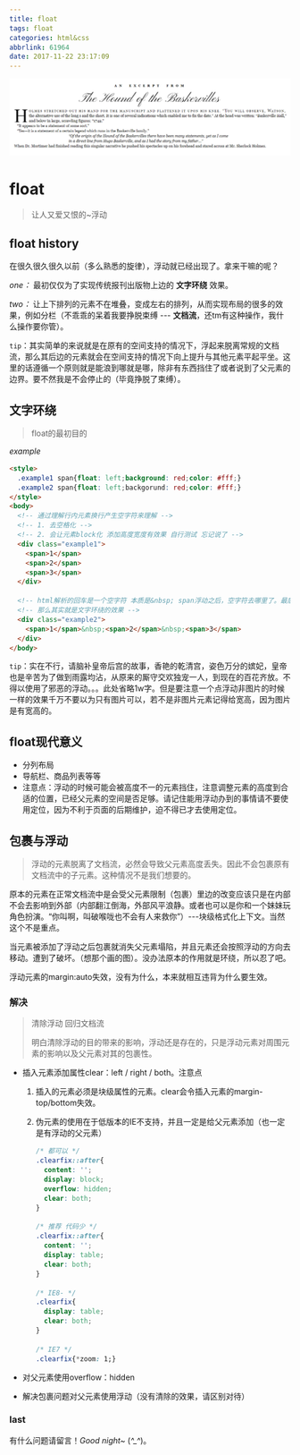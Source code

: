 ```yaml
---
title: float
tags: float
categories: html&css
abbrlink: 61964
date: 2017-11-22 23:17:09
---
```


![float](/img/css/float.png)

<!-- more -->



# float

> 让人又爱又恨的~浮动



## float history

在很久很久很久以前（多么熟悉的旋律），浮动就已经出现了。拿来干嘛的呢？

*one：* 最初仅仅为了实现传统报刊出版物上边的 **文字环绕** 效果。

*two：* 让上下排列的元素不在堆叠，变成左右的排列，从而实现布局的很多的效果，例如分栏（不乖乖的呆着我要挣脱束缚 --- **文档流**，还tm有这种操作，我什么操作要你管）。 

`tip`：其实简单的来说就是在原有的空间支持的情况下，浮起来脱离常规的文档流，那么其后边的元素就会在空间支持的情况下向上提升与其他元素平起平坐。这里的话遵循一个原则就是能浪到哪就是哪，除非有东西挡住了或者说到了父元素的边界。要不然我是不会停止的（毕竟挣脱了束缚）。



## 文字环绕

> float的最初目的

*example*

```html
<style>
  .example1 span{float: left;background: red;color: #fff;}
  .example2 span{float: left;backgorund: red;color: #fff;}
</style>
<body>
  <!-- 通过理解行内元素换行产生空字符来理解 -->
  <!-- 1. 去空格化 -->
  <!-- 2. 会让元素block化 添加高度宽度有效果 自行测试 忘记说了 -->
  <div class="example1">
    <span>1</span>
    <span>2</span>
    <span>3</span>
  </div>
  
  <!-- html解析的回车是一个空字符 本质是&nbsp; span浮动之后，空字符去哪里了。最后面 -->
  <!-- 那么其实就是文字环绕的效果 -->
  <div class="example2">
    <span>1</span>&nbsp;<span>2</span>&nbsp;<span>3</span> 
  </div>
</body>
```

`tip`：实在不行，请脑补皇帝后宫的故事，香艳的乾清宫，姿色万分的嫔妃，皇帝也是辛苦为了做到雨露均沾，从原来的厮守交欢独宠一人，到现在的百花齐放。不得以使用了邪恶的浮动。。。此处省略1w字。但是要注意一个点浮动非图片的时候一样的效果千万不要以为只有图片可以，若不是非图片元素记得给宽高，因为图片是有宽高的。



## float现代意义

* 分列布局
* 导航栏、商品列表等等
* 注意点：浮动的时候可能会被高度不一的元素挡住，注意调整元素的高度到合适的位置，已经父元素的空间是否足够。请记住能用浮动办到的事情请不要使用定位，因为不利于页面的后期维护，迫不得已才去使用定位。





## 包裹与浮动

> 浮动的元素脱离了文档流，必然会导致父元素高度丢失。因此不会包裹原有文档流中的子元素。这种情况不是我们想要的。

原本的元素在正常文档流中是会受父元素限制（包裹）里边的改变应该只是在内部不会去影响到外部（内部翻江倒海，外部风平浪静。或者也可以是你和一个妹妹玩角色扮演。“你叫啊，叫破喉咙也不会有人来救你”）---块级格式化上下文。当然这个不是重点。

当元素被添加了浮动之后包裹就消失父元素塌陷，并且元素还会按照浮动的方向去移动。遭到了破坏。（想那个画的图）。没办法原本的作用就是环绕，所以忍了吧。

浮动元素的margin:auto失效，没有为什么，本来就相互违背为什么要生效。

### 解决

> 清除浮动 回归文档流
>
> 明白清除浮动的目的带来的影响，浮动还是存在的，只是浮动元素对周围元素的影响以及父元素对其的包裹性。

* 插入元素添加属性clear：left / right / both。注意点

  1. 插入的元素必须是块级属性的元素。clear会令插入元素的margin-top/bottom失效。

  2. 伪元素的使用在于低版本的IE不支持，并且一定是给父元素添加（也一定是有浮动的父元素）

     ```css
     /* 都可以 */
     .clearfix::after{
       content: '';
       display: block;
       overflow: hidden;
       clear: both;
     }

     /* 推荐 代码少 */
     .clearfix::after{
       content: '';
       display: table;
       clear: both;
     }

     /* IE8- */
     .clearfix{
       display: table;
       clear: both;
     }

     /* IE7 */
     .clearfix{*zoom: 1;}
     ```

* 对父元素使用overflow：hidden

* 解决包裹问题对父元素使用浮动（没有清除的效果，请区别对待）





### last

有什么问题请留言！*Good night~* (*^_^*)。

















